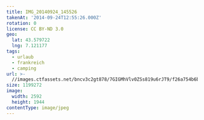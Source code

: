 ```yaml
---
title: IMG_20140924_145526
takenAt: '2014-09-24T12:55:26.000Z'
rotation: 0
license: CC BY-ND 3.0
geo:
  lat: 43.579722
  lng: 7.121177
tags:
  - urlaub
  - frankreich
  - camping
url: >-
  //images.ctfassets.net/bncv3c2gt878/7GIGMhVlv0ZSs819u6rJT9/f26a754b6bd8c476ba043e7cfb486145/img_20140924_145526_28208951192_o
size: 1199272
image:
  width: 2592
  height: 1944
contentType: image/jpeg
---
```


